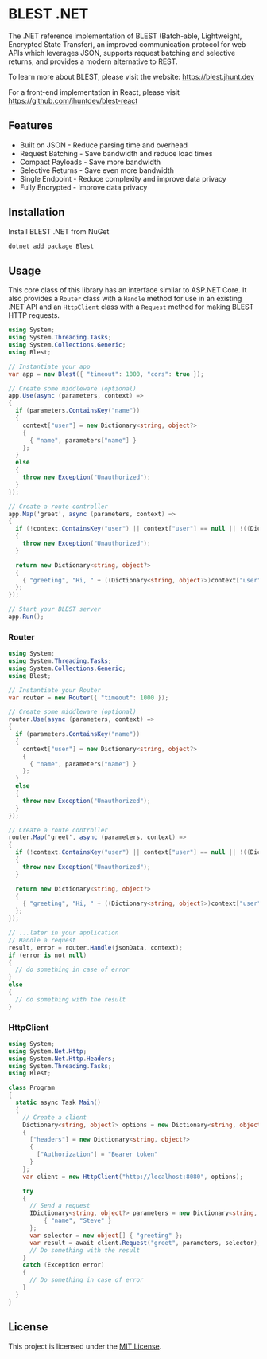 # BLEST .NET

The .NET reference implementation of BLEST (Batch-able, Lightweight, Encrypted State Transfer), an improved communication protocol for web APIs which leverages JSON, supports request batching and selective returns, and provides a modern alternative to REST.

To learn more about BLEST, please visit the website: https://blest.jhunt.dev

For a front-end implementation in React, please visit https://github.com/jhuntdev/blest-react

## Features

- Built on JSON - Reduce parsing time and overhead
- Request Batching - Save bandwidth and reduce load times
- Compact Payloads - Save more bandwidth
- Selective Returns - Save even more bandwidth
- Single Endpoint - Reduce complexity and improve data privacy
- Fully Encrypted - Improve data privacy

## Installation

Install BLEST .NET from NuGet

```bash
dotnet add package Blest
```

## Usage

This core class of this library has an interface similar to ASP.NET Core. It also provides a `Router` class with a `Handle` method for use in an existing .NET API and an `HttpClient` class with a `Request` method for making BLEST HTTP requests.

```c#
using System;
using System.Threading.Tasks;
using System.Collections.Generic;
using Blest;

// Instantiate your app
var app = new Blest({ "timeout": 1000, "cors": true });

// Create some middleware (optional)
app.Use(async (parameters, context) =>
{
  if (parameters.ContainsKey("name"))
  {
    context["user"] = new Dictionary<string, object?>
    {
      { "name", parameters["name"] }
    };
  }
  else
  {
    throw new Exception("Unauthorized");
  }
});

// Create a route controller
app.Map('greet', async (parameters, context) =>
{
  if (!context.ContainsKey("user") || context["user"] == null || !((Dictionary<string, object?>)context["user"]).ContainsKey("name"))
  {
    throw new Exception("Unauthorized");
  }

  return new Dictionary<string, object?>
  {
    { "greeting", "Hi, " + ((Dictionary<string, object?>)context["user"])["name"] + "!" }
  };
});

// Start your BLEST server
app.Run();
```

### Router

```c#
using System;
using System.Threading.Tasks;
using System.Collections.Generic;
using Blest;

// Instantiate your Router
var router = new Router({ "timeout": 1000 });

// Create some middleware (optional)
router.Use(async (parameters, context) =>
{
  if (parameters.ContainsKey("name"))
  {
    context["user"] = new Dictionary<string, object?>
    {
      { "name", parameters["name"] }
    };
  }
  else
  {
    throw new Exception("Unauthorized");
  }
});

// Create a route controller
router.Map('greet', async (parameters, context) =>
{
  if (!context.ContainsKey("user") || context["user"] == null || !((Dictionary<string, object?>)context["user"]).ContainsKey("name"))
  {
    throw new Exception("Unauthorized");
  }

  return new Dictionary<string, object?>
  {
    { "greeting", "Hi, " + ((Dictionary<string, object?>)context["user"])["name"] + "!" }
  };
});

// ...later in your application
// Handle a request
result, error = router.Handle(jsonData, context);
if (error is not null)
{
  // do something in case of error
}
else
{
  // do something with the result
}
```

### HttpClient

```c#
using System;
using System.Net.Http;
using System.Net.Http.Headers;
using System.Threading.Tasks;
using Blest;

class Program
{
  static async Task Main()
  {
    // Create a client
    Dictionary<string, object?> options = new Dictionary<string, object?>
    {
      ["headers"] = new Dictionary<string, object?>
      {
        ["Authorization"] = "Bearer token"
      }
    };
    var client = new HttpClient("http://localhost:8080", options);

    try
    {
      // Send a request
      IDictionary<string, object?> parameters = new Dictionary<string, object?> {
          { "name", "Steve" }
      };
      var selector = new object[] { "greeting" };
      var result = await client.Request("greet", parameters, selector);
      // Do something with the result
    }
    catch (Exception error)
    {
      // Do something in case of error
    }
  }
}
```

## License

This project is licensed under the [MIT License](LICENSE).